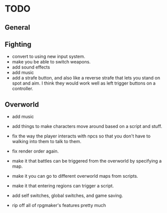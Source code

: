 TODO
====

General
----



Fighting
--------
 - convert to using new input system.
 - make you be able to switch weapons.
 - add sound effects
 - add music
 - add a strafe button, and also like a reverse strafe that lets you stand on
   spot and aim. I think they would work well as left trigger buttons on a
   controller.


Overworld
---------
 - add music
 - add things to make characters move around based on a script and stuff.
 - fix the way the player interacts with npcs so that you don't have to walking
   into them to talk to them.
 - fix render order again.

 - make it that battles can be triggered from the overworld by specifying a map.
 - make it you can go to different overworld maps from scripts.
 - make it that entering regions can trigger a script.
 - add self switches, global switches, and game saving.
 - rip off all of rpgmaker's features pretty much
